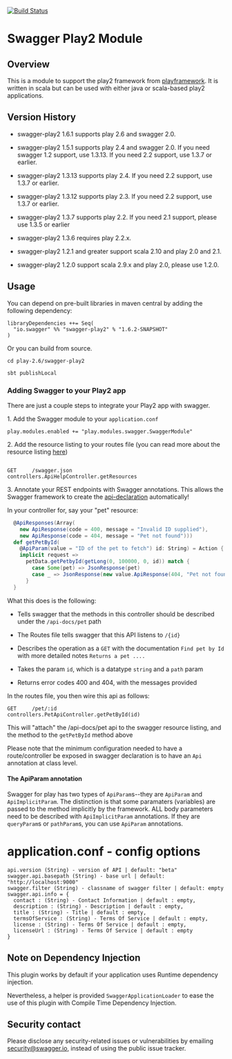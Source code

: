 [![Build Status](https://travis-ci.org/swagger-api/swagger-play.svg?branch=master)](https://travis-ci.org/swagger-api/swagger-play)

# Swagger Play2 Module

## Overview
This is a module to support the play2 framework from [playframework](http://www.playframework.org).  It is written in scala but can be used with either java or scala-based play2 applications.

## Version History

* swagger-play2 1.6.1 supports play 2.6 and swagger 2.0.

* swagger-play2 1.5.1 supports play 2.4 and swagger 2.0.  If you need swagger 1.2 support, use 1.3.13. If you need 2.2 support, use 1.3.7 or earlier.

* swagger-play2 1.3.13 supports play 2.4.  If you need 2.2 support, use 1.3.7 or earlier.

* swagger-play2 1.3.12 supports play 2.3.  If you need 2.2 support, use 1.3.7 or earlier.

* swagger-play2 1.3.7 supports play 2.2.  If you need 2.1 support, please use 1.3.5 or earlier

* swagger-play2 1.3.6 requires play 2.2.x.

* swagger-play2 1.2.1 and greater support scala 2.10 and play 2.0 and 2.1.

* swagger-play2 1.2.0 support scala 2.9.x and play 2.0, please use 1.2.0.

Usage
-----

You can depend on pre-built libraries in maven central by adding the following dependency:

```
libraryDependencies ++= Seq(
  "io.swagger" %% "swagger-play2" % "1.6.2-SNAPSHOT"
)
```

Or you can build from source.

```
cd play-2.6/swagger-play2

sbt publishLocal
```

### Adding Swagger to your Play2 app

There are just a couple steps to integrate your Play2 app with swagger.

1\. Add the Swagger module to your `application.conf`
 
```
play.modules.enabled += "play.modules.swagger.SwaggerModule"
```
 
2\. Add the resource listing to your routes file (you can read more about the resource listing [here](https://github.com/swagger-api/swagger-core/wiki/Resource-Listing))

```

GET     /swagger.json           controllers.ApiHelpController.getResources

```

3\. Annotate your REST endpoints with Swagger annotations. This allows the Swagger framework to create the [api-declaration](https://github.com/swagger-api/swagger-core/wiki/API-Declaration) automatically!

In your controller for, say your "pet" resource:

```scala
  @ApiResponses(Array(
    new ApiResponse(code = 400, message = "Invalid ID supplied"),
    new ApiResponse(code = 404, message = "Pet not found")))
  def getPetById(
    @ApiParam(value = "ID of the pet to fetch") id: String) = Action {
    implicit request =>
      petData.getPetbyId(getLong(0, 100000, 0, id)) match {
        case Some(pet) => JsonResponse(pet)
        case _ => JsonResponse(new value.ApiResponse(404, "Pet not found"), 404)
      }
  }

```

What this does is the following:

* Tells swagger that the methods in this controller should be described under the `/api-docs/pet` path

* The Routes file tells swagger that this API listens to `/{id}`

* Describes the operation as a `GET` with the documentation `Find pet by Id` with more detailed notes `Returns a pet ....`

* Takes the param `id`, which is a datatype `string` and a `path` param

* Returns error codes 400 and 404, with the messages provided

In the routes file, you then wire this api as follows:

```
GET     /pet/:id                 controllers.PetApiController.getPetById(id)
```

This will "attach" the /api-docs/pet api to the swagger resource listing, and the method to the `getPetById` method above

Please note that the minimum configuration needed to have a route/controller be exposed in swagger declaration is to have an `Api` annotation at class level.

#### The ApiParam annotation

Swagger for play has two types of `ApiParam`s--they are `ApiParam` and `ApiImplicitParam`.  The distinction is that some
paramaters (variables) are passed to the method implicitly by the framework.  ALL body parameters need to be described
with `ApiImplicitParam` annotations.  If they are `queryParam`s or `pathParam`s, you can use `ApiParam` annotations.


# application.conf - config options
```
api.version (String) - version of API | default: "beta"
swagger.api.basepath (String) - base url | default: "http://localhost:9000"
swagger.filter (String) - classname of swagger filter | default: empty
swagger.api.info = {
  contact : (String) - Contact Information | default : empty,
  description : (String) - Description | default : empty,
  title : (String) - Title | default : empty,
  termsOfService : (String) - Terms Of Service | default : empty,
  license : (String) - Terms Of Service | default : empty,
  licenseUrl : (String) - Terms Of Service | default : empty
}
```

## Note on Dependency Injection
This plugin works by default if your application uses Runtime dependency injection.

Nevertheless, a helper is provided `SwaggerApplicationLoader` to ease the use of this plugin with Compile Time Dependency Injection. 

## Security contact

Please disclose any security-related issues or vulnerabilities by emailing [security@swagger.io](mailto:security@swagger.io), instead of using the public issue tracker.
